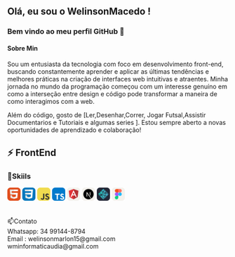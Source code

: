 ## Olá, eu sou o WelinsonMacedo ! 
### Bem vindo ao meu perfil GitHub 👋</br>
#### Sobre Min </br>
Sou um entusiasta da tecnologia com foco em desenvolvimento front-end, buscando constantemente aprender e aplicar as últimas tendências e melhores práticas na criação de interfaces web intuitivas e atraentes. Minha jornada no mundo da programação começou com um interesse genuíno em como a interseção entre design e código pode transformar a maneira de como interagimos com a web.

 Além do código, gosto de [Ler,Desenhar,Correr, Jogar Futsal,Assistir Documentarios e Tutoriais e algumas series   ]. Estou sempre aberto a novas oportunidades de aprendizado e colaboração!
## ⚡ FrontEnd</br>
### 🤔Skiils</br>
<div styles="display:flex; flex-directon:row; "> 
<img src="https://raw.githubusercontent.com/tandpfun/skill-icons/de91fca307a83d75fc5b1f6ce24540454acead41/icons/HTML.svg" width="30px"/>
<img src="https://raw.githubusercontent.com/tandpfun/skill-icons/de91fca307a83d75fc5b1f6ce24540454acead41/icons/CSS.svg" width="30px"/>
<img src="https://raw.githubusercontent.com/tandpfun/skill-icons/de91fca307a83d75fc5b1f6ce24540454acead41/icons/JavaScript.svg" width="30px"/>
<img src="https://raw.githubusercontent.com/tandpfun/skill-icons/de91fca307a83d75fc5b1f6ce24540454acead41/icons/TypeScript.svg" width="30px"/>
<img src="https://raw.githubusercontent.com/tandpfun/skill-icons/de91fca307a83d75fc5b1f6ce24540454acead41/icons/Angular-Light.svg" width="30px"/>
<img src="https://raw.githubusercontent.com/tandpfun/skill-icons/de91fca307a83d75fc5b1f6ce24540454acead41/icons/NextJS-Light.svg" width="30px"/>
<img src="https://raw.githubusercontent.com/tandpfun/skill-icons/de91fca307a83d75fc5b1f6ce24540454acead41/icons/Netlify-Dark.svg" width="30px"/>
<img src="https://raw.githubusercontent.com/tandpfun/skill-icons/de91fca307a83d75fc5b1f6ce24540454acead41/icons/Figma-Light.svg" width="30px"/>
</div></br>
 </br>
 📫Contato</br>
Whatsapp: 34 99144-8794</br>
Email : welinsonmarlon15@gmail.com</br>
wminformaticaudia@gmail.com</br>

